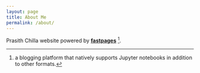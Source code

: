 ```yaml
---
layout: page
title: About Me
permalink: /about/
---
```


Prasith Chilla website powered by **[fastpages](https://github.com/fastai/fastpages)** [^1].



[^1]:a blogging platform that natively supports Jupyter notebooks in addition to other formats.
